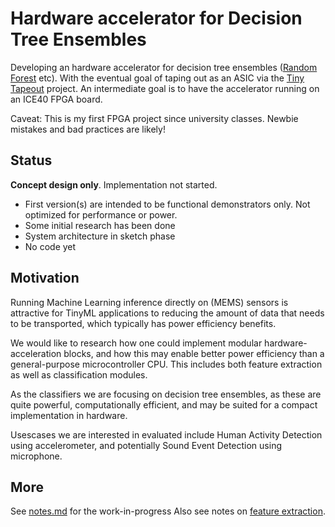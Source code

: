 
# Hardware accelerator for Decision Tree Ensembles

Developing an hardware accelerator for decision tree ensembles ([Random Forest](https://en.wikipedia.org/wiki/Random_forest) etc).
With the eventual goal of taping out as an ASIC via the [Tiny Tapeout](https://tinytapeout.com/) project.
An intermediate goal is to have the accelerator running on an ICE40 FPGA board.

Caveat: This is my first FPGA project since university classes.
Newbie mistakes and bad practices are likely!

## Status
**Concept design only**. Implementation not started.

- First version(s) are intended to be functional demonstrators only. Not optimized for performance or power.
- Some initial research has been done
- System architecture in sketch phase
- No code yet

## Motivation

Running Machine Learning inference directly on (MEMS) sensors is attractive
for TinyML applications to reducing the amount of data that needs to be transported,
which typically has power efficiency benefits.

We would like to research how one could implement modular hardware-acceleration blocks,
and how this may enable better power efficiency than a general-purpose microcontroller CPU.
This includes both feature extraction as well as classification modules.

As the classifiers we are focusing on decision tree ensembles,
as these are quite powerful, computationally efficient,
and may be suited for a compact implementation in hardware.

Usescases we are interested in evaluated include Human Activity Detection using accelerometer,
and potentially Sound Event Detection using microphone. 

## More

See [notes.md](./notes.md) for the work-in-progress
Also see notes on [feature extraction](./feature_extraction.md).
